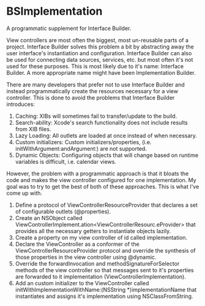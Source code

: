 BSImplementation
================

A programmatic supplement for Interface Builder.

View controllers are most often the biggest, most un-reusable parts of a project. Interface Builder solves this problem a bit by abstracting away the user interface's instantiation and configuration. Interface Builder can also be used for connecting data sources, services, etc. but most often it's not used for these purposes. This is most likely due to it's name: Interface Builder. A more appropriate name might have been Implementation Builder. 

There are many developers that prefer not to use Interface Builder and instead programmatically create the resources necessary for a view controller. This is done to avoid the problems that Interface Builder introduces:

1. Caching: XIBs will sometimes fail to transfer/update to the build.
2. Search-ability: Xcode's search functionality does not include results from XIB files. 
3. Lazy Loading: All outlets are loaded at once instead of when necessary.
4. Custom initializers: Custom initializers/properties, (i.e. initWithArgument:andArgument:) are not supported.
5. Dynamic Objects: Configuring objects that will change based on runtime variables is difficult, i.e. calendar views.

However, the problem with a programmatic approach is that it bloats the code and makes the view controller configured for one implementation. My goal was to try to get the best of both of these approaches. This is what I've come up with.

1. Define a protocol of ViewControllerResourceProvider that declares a set of configurable outlets (@properties).
2. Create an NSObject called ViewControllerImplement.ation<ViewControllerResourc.eProvider> that provides all the necessary getters to instantiate objects lazily.
3. Create a property on my view controller of id<ViewControllerResourceProvider> called implementation.
4. Declare the ViewController as a conformer of the ﻿ViewControllerResourceProvider﻿ protocol and override the synthesis of those properties in the view controller using @dynamic.
5. Override the forwardInvocation and methodSignatureForSelector methods of the view controller so that messages sent to it's properties are forwarded to it implementation (ViewControllerImplementation﻿).
6. Add an custom initializer to the ﻿ViewController﻿ called ﻿initWithImplementationWithName:(NSString *)implementationName﻿ that instantiates and assigns it's implementation using NSClassFromString.
